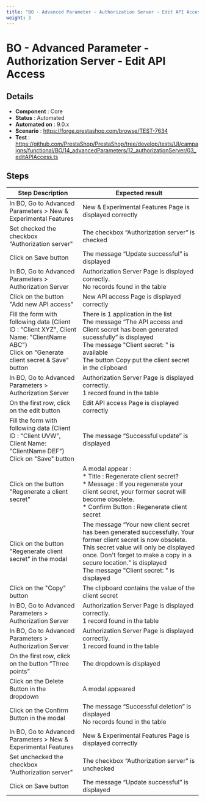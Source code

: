 ```yaml
---
title: "BO - Advanced Parameter - Authorization Server - Edit API Access"
weight: 3
---
```


# BO - Advanced Parameter - Authorization Server - Edit API Access
## Details
* **Component** : Core
* **Status** : Automated
* **Automated on** : 9.0.x
* **Scenario** : https://forge.prestashop.com/browse/TEST-7634
* **Test** : https://github.com/PrestaShop/PrestaShop/tree/develop/tests/UI/campaigns/functional/BO/14_advancedParameters/12_authorizationServer/03_editAPIAccess.ts

## Steps
| Step Description | Expected result |
| ----- | ----- |
| In BO, Go to Advanced Parameters > New & Experimental Features | New & Experimental Features Page is displayed correctly |
| Set checked the checkbox “Authorization server" | The checkbox “Authorization server” is checked |
| Click on Save button | The message “Update successful” is displayed |
| In BO, Go to Advanced Parameters > Authorization Server | Authorization Server Page is displayed correctly.<br>No records found in the table |
| Click on the button "Add new API access" | New API access Page is displayed correctly |
| Fill the form with following data (Client ID : "Client XYZ", Client Name: "ClientName ABC")<br>Click on "Generate client secret & Save" button | There is 1 application in the list<br>The message “The API access and Client secret has been generated sucessfully” is displayed<br>The message "Client secret: " is available<br>The button Copy put the client secret in the clipboard |
| In BO, Go to Advanced Parameters > Authorization Server | Authorization Server Page is displayed correctly.<br>1 record found in the table |
| On the first row, click on the edit button | Edit API access Page is displayed correctly |
| Fill the form with following data (Client ID : "Client UVW", Client Name: "ClientName DEF")<br>Click on "Save" button | The message “Successful update” is displayed |
| Click on the button "Regenerate a client secret" | A modal appear :<br> * Title : Regenerate client secret?<br> * Message : If you regenerate your client secret, your former secret will become obsolete.<br> * Confirm Button : Regenerate client secret |
| Click on the button "Regenerate client secret" in the modal | The message “Your new client secret has been generated successfully. Your former client secret is now obsolete. This secret value will only be displayed once. Don't forget to make a copy in a secure location.” is displayed<br>The message "Client secret: " is displayed |
| Click on the "Copy" button | The clipboard contains the value of the client secret |
| In BO, Go to Advanced Parameters > Authorization Server | Authorization Server Page is displayed correctly.<br>1 record found in the table |
| In BO, Go to Advanced Parameters > Authorization Server | Authorization Server Page is displayed correctly.<br>1 record found in the table |
| On the first row, click on the button “Three points” | The dropdown is displayed |
| Click on the Delete Button in the dropdown | A modal appeared |
| Click on the Confirm Button in the modal | The message “Successful deletion” is displayed<br>No records found in the table |
| In BO, Go to Advanced Parameters > New & Experimental Features | New & Experimental Features Page is displayed correctly |
| Set unchecked the checkbox “Authorization server" | The checkbox “Authorization server” is unchecked |
| Click on Save button | The message “Update successful” is displayed |
